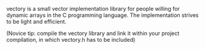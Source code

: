 vectory is a small vector implementation library for people willing for dynamic arrays in the C programming language.
The implementation strives to be light and efficient.

(Novice tip: compile the vectory library and link it within your project compilation, in which vectory.h has to be included)
